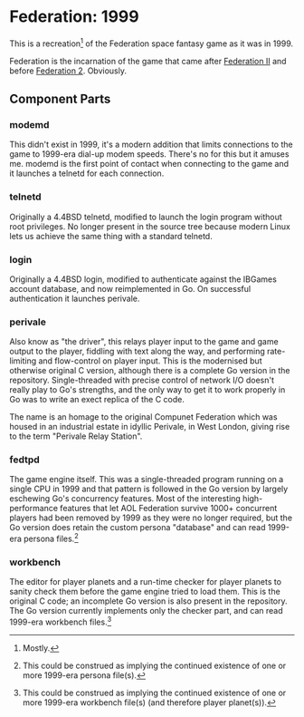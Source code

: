 # Federation: 1999

This is a recreation[^1] of the Federation space fantasy game as it was in 1999.

Federation is the incarnation of the game that came after [Federation II][wiki] and before [Federation 2][wiki]. Obviously.

[wiki]: https://en.wikipedia.org/wiki/Federation_II

[^1]: Mostly.

## Component Parts

### modemd

This didn't exist in 1999, it's a modern addition that limits connections to the game to 1999-era dial-up modem speeds. There's no for this but it amuses me. modemd is the first point of contact when connecting to the game and it launches a telnetd for each connection.

### telnetd

Originally a 4.4BSD telnetd, modified to launch the login program without root privileges. No longer present in the source tree because modern Linux lets us achieve the same thing with a standard telnetd.

### login

Originally a 4.4BSD login, modified to authenticate against the IBGames account database, and now reimplemented in Go. On successful authentication it launches perivale.

### perivale

Also know as "the driver", this relays player input to the game and game output to the player, fiddling with text along the way, and performing rate-limiting and flow-control on player input. This is the modernised but otherwise original C version, although there is a complete Go version in the repository. Single-threaded with precise control of network I/O doesn't really play to Go's strengths, and the only way to get it to work properly in Go was to write an exect replica of the C code.

The name is an homage to the original Compunet Federation which was housed in an industrial estate in idyllic Perivale, in West London, giving rise to the term "Perivale Relay Station".

### fedtpd

The game engine itself. This was a single-threaded program running on a single CPU in 1999  and that pattern is followed in the Go version by largely eschewing Go's concurrency features. Most of the interesting high-performance features that let AOL Federation survive 1000+ concurrent players had been removed by 1999 as they were no longer required, but the Go version does retain the custom persona "database" and can read 1999-era persona files.[^2]

[^2]: This could be construed as implying the continued existence of one or more 1999-era persona file(s).

### workbench

The editor for player planets and a run-time checker for player planets to sanity check them before the game engine tried to load them. This is the original C code; an incomplete Go version is also present in the repository. The Go version currently implements only the checker part, and can read 1999-era workbench files.[^3]

[^3]: This could be construed as implying the continued existence of one or more 1999-era workbench file(s) (and therefore player planet(s)).
